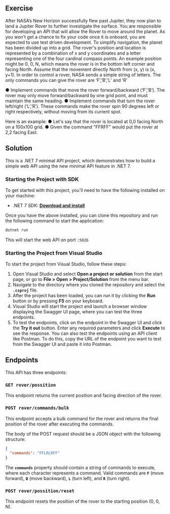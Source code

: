 ## Exercise

After NASA’s New Horizon successfully flew past Jupiter, they now plan to land a Jupiter Rover to further investigate the surface. You are responsible for developing an API that will allow the Rover to move around the planet. As you won’t get a chance to fix your code once it is onboard, you are expected to use test driven development. To simplify navigation, the planet has been divided up into a grid. The rover's position and location is represented by a combination of x and y coordinates and a letter representing one of the four cardinal compass points. An example position might be 0, 0, N, which means the rover is in the bottom left corner and facing North. Assume that the movement directly North from (x, y) is (x, y+1). In order to control a rover, NASA sends a simple string of letters. The only commands you can give the rover are ‘F’,’B’,’L’ and ‘R’

● Implement commands that move the rover forward/backward (‘F’,’B’). The rover may only move forward/backward by one grid point, and must maintain the same heading.
● Implement commands that turn the rover left/right (‘L’,’R’). These commands make the rover spin 90 degrees left or right respectively, without moving from its current spot.

Here is an example:
● Let's say that the rover is located at 0,0 facing North on a 100x100 grid.
● Given the command "FFRFF" would put the rover at 2,2 facing East.

## Solution

This is a .NET 7 minimal API project, which demonstrates how to build a simple web API using the new minimal API feature in .NET 7.

### **Starting the Project with SDK**

To get started with this project, you'll need to have the following installed on your machine:

- .NET 7 SDK: **[Download and install](https://dotnet.microsoft.com/download/dotnet/7.0)**

Once you have the above installed, you can clone this repository and run the following command to start the application:

```bash
dotnet run
```

This will start the web API on port `:5026`

### **Starting the Project from Visual Studio**

To start the project from Visual Studio, follow these steps:

1. Open Visual Studio and select **Open a project or solution** from the start page, or go to **File > Open > Project/Solution** from the menu bar.
2. Navigate to the directory where you cloned the repository and select the **`.csproj`** file.
3. After the project has been loaded, you can run it by clicking the **Run** button or by pressing **F5** on your keyboard.
4. Visual Studio will start the project and launch a browser window displaying the Swagger UI page, where you can test the three endpoints.
5. To test the endpoints, click on the endpoint in the Swagger UI and click the **Try it out** button. Enter any required parameters and click **Execute** to see the response. You can also test the endpoints using an API client like Postman. To do this, copy the URL of the endpoint you want to test from the Swagger UI and paste it into Postman.

## **Endpoints**

This API has three endpoints:

### **`GET rover/possition`**

This endpoint returns the current position and facing direction of the rover.

### **`POST rover/commands/bulk`**

This endpoint accepts a bulk command for the rover and returns the final position of the rover after executing the commands.

The body of the POST request should be a JSON object with the following structure:

```json
{
  "commands": "FFLRLRFF"
}
```

The **`commands`** property should contain a string of commands to execute, where each character represents a command. Valid commands are **`F`** (move forward), **`B`** (move backward), **`L`** (turn left), and **`R`** (turn right).

### **`POST rover/possition/reset`**

This endpoint resets the position of the rover to the starting position (0, 0, N).
